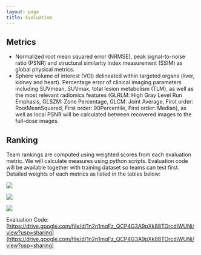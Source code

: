 ```yaml
---
layout: page
title: Evaluation
---
```


## Metrics
- Normalized root mean squared error (NRMSE), peak signal-to-noise ratio (PSNR) and structural similarity index measurement (SSIM) as global physical metrics.
- Sphere volume of interest (VOI) delineated within targeted organs (liver, kidney and heart). Percentage error of clinical imaging parameters including SUVmean, SUVmax, total lesion metabolism (TLM), as well as the most relevant radiomics features (GLRLM: High Gray Level Run Emphasis, GLSZM: Zone Percentage, GLCM: Joint Average, First order: RootMeanSquared, First order: 90Percentile, First order: Median), as well as local PSNR will be calculated between recovered images to the full-dose images.

## Ranking

Team rankings are computed using weighted scores from each evaluation metric. We will calculate measures using python scripts. Evaluation code will be available together with training dataset so teams can test first. Detailed weights of each metrics as listed in the tables below:

![](assets/weights_1.jpg)  

![](assets/weights_2.jpg)  

![](assets/weights_3.jpg)  


Evaluation Code: [https://drive.google.com/file/d/1n2n1mqFz_QCP4G3A9pXk88TOrcdiWUNi/view?usp=sharing](https://drive.google.com/file/d/1n2n1mqFz_QCP4G3A9pXk88TOrcdiWUNi/view?usp=sharing)
